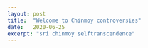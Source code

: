 ```yaml
---
layout: post
title:  "Welcome to Chinmoy controversies"
date:   2020-06-25
excerpt: "sri chinmoy selftranscendence"
---
```

